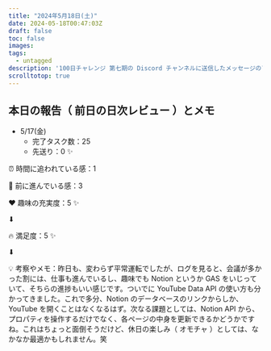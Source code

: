 ```yaml
---
title: "2024年5月18日(土)"
date: 2024-05-18T00:47:03Z
draft: false
toc: false
images:
tags: 
  - untagged
description: '100日チャレンジ 第七期の Discord チャンネルに送信したメッセージのアーカイブ'
scrolltotop: true
---
```


## 本日の報告（ 前日の日次レビュー ）とメモ

- 5/17(金)
  - 完了タスク数：25
  - 先送り：0 ✨

⏰ 時間に追われている感：1

💪 前に進んでいる感：3

❤️ 趣味の充実度：5 ✨

⬇︎

🔥 満足度：5 ✨

⬇︎

💡 考察やメモ：昨日も、変わらず平常運転でしたが、ログを見ると、会議が多かった割には、仕事も進んでいるし、趣味でも Notion というか GAS をいじっていて、そちらの進捗もいい感じです。ついでに YouTube Data API の使い方も分かってきました。これで多分、Notion のデータベースのリンクからしか、YouTube を開くことはなくなるはず。次なる課題としては、Notion API から、プロパティを操作するだけでなく、各ページの中身を更新できるかどうかですね。これはちょっと面倒そうだけど、休日の楽しみ（ オモチャ ）としては、なかなか最適かもしれません。笑
